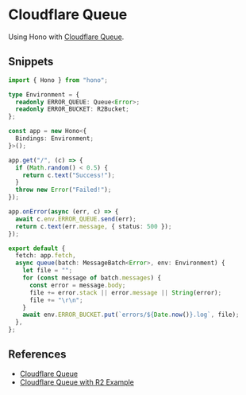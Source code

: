 # Cloudflare Queue

Using Hono with [Cloudflare Queue](https://developers.cloudflare.com/queues/).

## Snippets

```ts
import { Hono } from "hono";

type Environment = {
  readonly ERROR_QUEUE: Queue<Error>;
  readonly ERROR_BUCKET: R2Bucket;
};

const app = new Hono<{
  Bindings: Environment;
}>();

app.get("/", (c) => {
  if (Math.random() < 0.5) {
    return c.text("Success!");
  }
  throw new Error("Failed!");
});

app.onError(async (err, c) => {
  await c.env.ERROR_QUEUE.send(err);
  return c.text(err.message, { status: 500 });
});

export default {
  fetch: app.fetch,
  async queue(batch: MessageBatch<Error>, env: Environment) {
    let file = "";
    for (const message of batch.messages) {
      const error = message.body;
      file += error.stack || error.message || String(error);
      file += "\r\n";
    }
    await env.ERROR_BUCKET.put(`errors/${Date.now()}.log`, file);
  },
};
```

## References

- [Cloudflare Queue](https://developers.cloudflare.com/queues/)
- [Cloudflare Queue with R2 Example](https://developers.cloudflare.com/queues/examples/send-errors-to-r2/)
